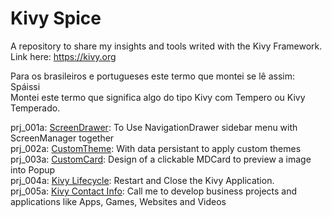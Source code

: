 # Kivy Spice
A repository to share my insights and tools writed with the Kivy Framework. Link here: https://kivy.org

Para os brasileiros e portugueses este termo que montei se lê assim: Spáissi <br>
Montei este termo que significa algo do tipo Kivy com Tempero ou Kivy Temperado.

prj_001a: <a href="https://github.com/ten4z/kivy-spice/tree/main/ScreenDrawer">ScreenDrawer</a>: To Use NavigationDrawer sidebar menu with ScreenManager together<br>
prj_002a: <a href="https://github.com/ten4z/kivy-spice/tree/main/CustomTheme">CustomTheme</a>: With data persistant to apply custom themes<br>
prj_003a: <a href="https://github.com/ten4z/kivy-spice/tree/main/CustomCard">CustomCard</a>: Design of a clickable MDCard to preview a image into Popup<br>
prj_004a: <a href="https://github.com/ten4z/kivy-spice/tree/main/KivyLifecycle">Kivy Lifecycle</a>: Restart and Close the Kivy Application.<br>
prj_005a: <a href="https://github.com/ten4z/kivy-spice/tree/main/ContactScreen">Kivy Contact Info</a>: Call me to develop business projects and applications like Apps, Games, Websites and Videos
